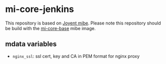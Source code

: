 # mi-core-jenkins

This repository is based on [Joyent mibe](https://github.com/joyent/mibe). Please note this repository should be build with the [mi-core-base](https://github.com/skylime/mi-core-base) mibe image.


## mdata variables

- `nginx_ssl`: ssl cert, key and CA in PEM format for nginx proxy
